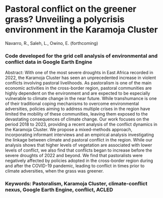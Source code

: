 # Pastoral conflict on the greener grass? Unveiling a polycrisis environment in the Karamoja Cluster
Navarro, R., Saleh, L., Owino, E. (forthcoming) 
### Code developed for the grid cell analysis of environmental and conflict data in Google Earth Engine

Abstract: With one of the most severe droughts in East Africa recorded in 2022, the Karamoja Cluster has seen an unprecedented increase in violent conflicts involving pastoral livelihoods. As pastoralism is one of the main economic activities in the cross-border region, pastoral communities are highly dependent on the environment and are expected to be especially vulnerable to climate change in the near future. While transhumance is one of their traditional coping mechanisms to overcome environmental adversities, policies aiming to address multiple crises in the region have limited the mobility of these communities, leaving them exposed to the devastating consequences of climate change. Our work focuses on the period 2018 to 2023, providing a recent analysis of the conflict dynamics in the Karamoja Cluster. We propose a mixed-methods approach, incorporating informant interviews and an empirical analysis investigating the linkage between climate and pastoral conflict in the region. While our analysis shows that higher levels of vegetation are associated with lower levels of conflict, we also find that conflicts began to increase before the severe droughts of 2022 and beyond. We find that pastoralists were negatively affected by policies adopted in the cross-border region during and after the COVID-19 pandemic, leading to conflict in times prior to climate adversities, when the grass was greener.  
### Keywords: Pastoralism, Karamoja Cluster, climate-conflict nexus, Google Earth Engine, conflict, ACLED
